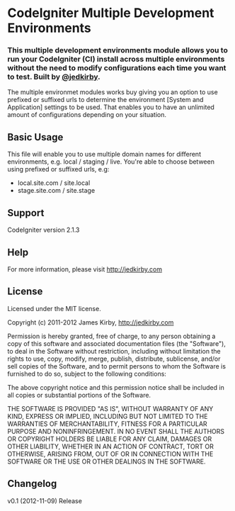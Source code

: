 # CodeIgniter Multiple Development Environments
### This multiple development environments module allows you to run your CodeIgniter (CI) install across multiple environments without the need to modify configurations each time you want to test. Built by [@jedkirby](http://twitter.com/jedkirby).

The multiple environmet modules works buy giving you an option to use prefixed or suffixed urls to determine the environment [System and Application] settings to be used. That enables you to have an unlimited amount of configurations depending on your situation.


## Basic Usage
This file will enable you to use multiple domain names for different environments, e.g. local / staging / live.
You're able to choose between using prefixed or suffixed urls, e.g:
 - local.site.com / site.local
 - stage.site.com / site.stage


## Support
CodeIgniter version 2.1.3


## Help
For more information, please visit http://jedkirby.com


## License
Licensed under the MIT license.

Copyright (c) 2011-2012 James Kirby, http://jedkirby.com

Permission is hereby granted, free of charge, to any person obtaining a copy of this software and associated documentation files (the "Software"), to deal in the Software without restriction, including without limitation the rights to use, copy, modify, merge, publish, distribute, sublicense, and/or sell copies of the Software, and to permit persons to whom the Software is furnished to do so, subject to the following conditions:

The above copyright notice and this permission notice shall be included in all copies or substantial portions of the Software.

THE SOFTWARE IS PROVIDED "AS IS", WITHOUT WARRANTY OF ANY KIND, EXPRESS OR IMPLIED, INCLUDING BUT NOT LIMITED TO THE WARRANTIES OF MERCHANTABILITY, FITNESS FOR A PARTICULAR PURPOSE AND NONINFRINGEMENT. IN NO EVENT SHALL THE AUTHORS OR COPYRIGHT HOLDERS BE LIABLE FOR ANY CLAIM, DAMAGES OR OTHER LIABILITY, WHETHER IN AN ACTION OF CONTRACT, TORT OR OTHERWISE, ARISING FROM, OUT OF OR IN CONNECTION WITH THE SOFTWARE OR THE USE OR OTHER DEALINGS IN THE SOFTWARE.


## Changelog
v0.1 (2012-11-09) Release